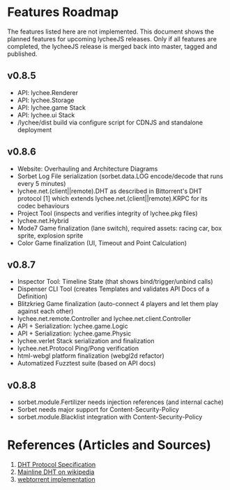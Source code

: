 
# Features Roadmap

The features listed here are not implemented.
This document shows the planned features for upcoming lycheeJS releases.
Only if all features are completed, the lycheeJS release is merged
back into master, tagged and published.


## v0.8.5

- API: lychee.Renderer
- API: lychee.Storage
- API: lychee.game Stack
- API: lychee.ui Stack
- /lychee/dist build via configure script for CDNJS and standalone deployment

## v0.8.6

- Website: Overhauling and Architecture Diagrams
- Sorbet Log File serialization (sorbet.data.LOG encode/decode that runs every 5 minutes)
- lychee.net.(client||remote).DHT as described in Bittorrent's DHT protocol [1] which extends lychee.net.(client||remote).KRPC for its codec behaviours
- Project Tool (inspects and verifies integrity of lychee.pkg files)
- lychee.net.Hybrid
- Mode7 Game finalization (lane switch), required assets: racing car, box sprite, explosion sprite
- Color Game finalization (UI, Timeout and Point Calculation)

## v0.8.7

- Inspector Tool: Timeline State (that shows bind/trigger/unbind calls)
- Dispenser CLI Tool (creates Templates and validates API Docs of a Definition)
- Blitzkrieg Game finalization (auto-connect 4 players and let them play against each other)
- lychee.net.remote.Controller and lychee.net.client.Controller
- API + Serialization: lychee.game.Logic
- API + Serialization: lychee.game.Physic
- lychee.verlet Stack serialization and finalization
- lychee.net.Protocol Ping/Pong verification
- html-webgl platform finalization (webgl2d refactor)
- Automatized Fuzztest suite (based on API docs)

## v0.8.8

- sorbet.module.Fertilizer needs injection references (and internal cache)
- Sorbet needs major support for Content-Security-Policy
- sorbet.module.Blacklist integration with Content-Security-Policy


# References (Articles and Sources)

1. [DHT Protocol Specification](http://www.bittorrent.org/beps/bep_0005.html)
2. [Mainline DHT on wikipedia](http://en.wikipedia.org/wiki/Mainline_DHT#Routing_Table)
3. [webtorrent implementation](https://github.com/feross/bittorrent-dht)

